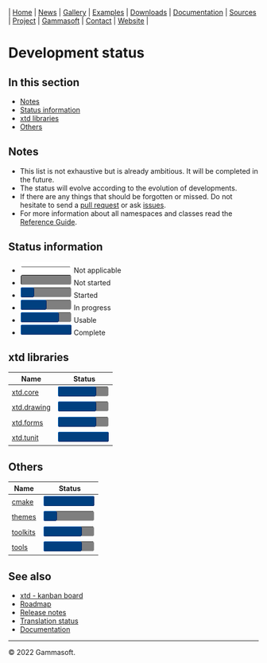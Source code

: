 | [Home](home.md) | [News](news.md) | [Gallery](gallery.md) | [Examples](examples.md) | [Downloads](downloads.md) | [Documentation](documentation.md) | [Sources](https://github.com/gammasoft71/xtd) | [Project](https://sourceforge.net/projects/xtdpro/) | [Gammasoft](gammasoft.md)  | [Contact](contact.md) | [Website](https://gammasoft71.wixsite.com/xtdpro) |

# Development status

## In this section

* [Notes](#notes)
* [Status information](#status-information)
* [xtd libraries](#xtd-libraries)
* [Others](#others)

## Notes

* This list is not exhaustive but is already ambitious. It will be completed in the future.
* The status will evolve according to the evolution of developments.
* If there are any things that should be forgotten or missed. Do not hesitate to send a [pull request](https://github.com/gammasoft71/xtd/compare) or ask [issues](https://github.com/gammasoft71/xtd/issues/new/choose).
* For more information about all namespaces and classes read the [Reference Guide](https://codedocs.xyz/gammasoft71/xtd/index.html).

## Status information

* ![progress](pictures/progress_ina.png) Not applicable
* ![progress](pictures/progress0.png) Not started
* ![progress](pictures/progress25.png) Started
* ![progress](pictures/progress50.png) In progress
* ![progress](pictures/progress75.png) Usable
* ![progress](pictures/progress100.png) Complete

## xtd libraries

| Name                                             | Status                                |
|--------------------------------------------------|---------------------------------------|
| [xtd.core](development_status_xtd_core.md)       | ![progress](pictures/progress75.png)  |
| [xtd.drawing](development_status_xtd_drawing.md) | ![progress](pictures/progress75.png)  |
| [xtd.forms](development_status_xtd_forms.md)     | ![progress](pictures/progress75.png)  |
| [xtd.tunit](development_status_xtd_tunit.md)     | ![progress](pictures/progress100.png) |

## Others

| Name                                       | Status                                |
|--------------------------------------------|---------------------------------------|
| [cmake](development_status_cmake.md)       | ![progress](pictures/progress100.png) |
| [themes](development_status_themes.md)     | ![progress](pictures/progress25.png)  |
| [toolkits](development_status_toolkits.md) | ![progress](pictures/progress75.png)  |
| [tools](development_status_tools.md)       | ![progress](pictures/progress75.png)  |

## See also

* [xtd - kanban board](https://github.com/users/gammasoft71/projects/3)
* [Roadmap](https://github.com/gammasoft71/xtd/blob/master/docs/roadmap.md)
* [Release notes](https://github.com/gammasoft71/xtd/blob/master/docs/release_notes.md)
* [Translation status](https://github.com/gammasoft71/xtd/blob/master/docs/translations_status.md)
* [Documentation](documentation.md)

______________________________________________________________________________________________

© 2022 Gammasoft.

